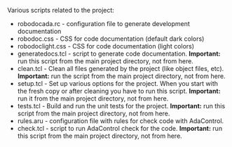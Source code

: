 Various scripts related to the project:

* robodocada.rc      - configuration file to generate development documentation
* robodoc.css        - CSS for code documentation (default dark colors)
* robodoclight.css   - CSS for code documentation (light colors)
* generatedocs.tcl   - script to generate code documentation. **Important:** run
                       this script from the main project directory, not from
                       here.
* clean.tcl          - Clean all files generated by the project (like object
                       files, etc). **Important:** run the script from the main
                       project directory, not from here.
* setup.tcl          - Set up various options for the project. When you start
                       with the fresh copy or after cleaning you have to run
                       this script. **Important:** run it from the main project
                       directory, not from here.
* tests.tcl          - Build and run the unit tests for the project. **Important:**
                       run this script from the main project directory, not
                       from here.
* rules.aru          - configuration file with rules for check code with
                       AdaControl.
* check.tcl          - script to run AdaControl check for the code. **Important:**
                       run this script from the main project directory, not
                       from here.
